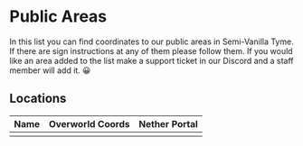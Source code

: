 # Public Areas

In this list you can find coordinates to our public areas in Semi-Vanilla Tyme. If there are sign instructions at any of them please follow them. If you would like an area added to the list make a support ticket in our Discord and a staff member will add it. 😀

## Locations

| Name | Overworld Coords | Nether Portal |
| ---- | ---------------- | ------------- |
|      |                  |               |